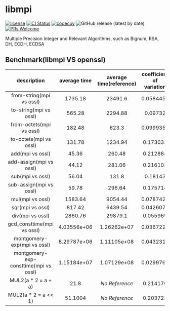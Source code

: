 # libmpi

[![license](https://img.shields.io/badge/license-Apache-brightgreen.svg?style=flat)](https://github.com/vxfury/libmpi/blob/master/LICENSE)
[![CI Status](https://github.com/vxfury/libmpi/workflows/ci/badge.svg)](https://github.com/vxfury/libmpi/actions)
[![codecov](https://codecov.io/gh/vxfury/libmpi/branch/main/graph/badge.svg?token=5IfLTTEcnF)](https://codecov.io/gh/vxfury/libmpi)
![GitHub release (latest by date)](https://img.shields.io/github/v/release/vxfury/libmpi?color=red&label=release)
[![PRs Welcome](https://img.shields.io/badge/PRs-welcome-brightgreen.svg)](https://github.com/vxfury/libmpi/pulls)

Multiple Precision Integer and Relevant Algorithms, such as Bignum, RSA, DH, ECDH, ECDSA
## Benchmark(libmpi VS openssl)

|              description              | average time | average time(reference) | coefficient of variation | perfermance ratio |
| :-: | :-: | :-: | :-: | :-: |
|       from-string(mpi vs ossl)        |   1735.18    |         23491.6         |        0.0584451         |      <span style="color:#8000;">**13.5384**</span>      |
|        to-string(mpi vs ossl)         |    565.28    |         2294.88         |         0.09732          |      <span style="color:#8000;">**4.05972**</span>      |
|       from-octets(mpi vs ossl)        |    182.48    |          623.3          |        0.0999351         |      <span style="color:#8000;">**3.41572**</span>      |
|        to-octets(mpi vs ossl)         |    131.78    |         1234.94         |         0.173033         |      <span style="color:#8000;">**9.37123**</span>      |
|           add(mpi vs ossl)            |    45.36     |         260.48          |         0.212884         |      <span style="color:#8000;">**5.7425**</span>       |
|        add-assign(mpi vs ossl)        |    44.12     |         281.06          |         0.216103         |      <span style="color:#8000;">**6.37035**</span>      |
|           sub(mpi vs ossl)            |    56.04     |          131.8          |         0.18143          |      <span style="color:#8000;">**2.35189**</span>      |
|        sub-assign(mpi vs ossl)        |    59.78     |         296.64          |         0.175714         |      <span style="color:#8000;">**4.96219**</span>      |
|           mul(mpi vs ossl)            |   1583.64    |         9054.44         |        0.0787427         |      <span style="color:#8000;">**5.71749**</span>      |
|           sqr(mpi vs ossl)            |    817.42    |         6439.54         |        0.0426073         |      <span style="color:#8000;">**7.87788**</span>      |
|           div(mpi vs ossl)            |   2860.76    |         29879.1         |         0.055969         |      <span style="color:#8000;">**10.4445**</span>      |
|      gcd_consttime(mpi vs ossl)       | 4.03556e+06  |       1.26262e+07       |        0.0367229         |      <span style="color:#8000;">**3.12873**</span>      |
|      montgomery-exp(mpi vs ossl)      | 8.29787e+06  |       1.11105e+08       |        0.0432311         |      <span style="color:#8000;">**13.3896**</span>      |
| montgomery-exp-consttime(mpi vs ossl) | 1.15184e+07  |       1.07129e+08       |        0.0299762         |      <span style="color:#8000;">**9.30065**</span>      |
|          MUL2(a * 2 = a + a)          |     21.8     |      <span style="font-style:italic;">No Reference</span>       |         0.214176         |        N/A        |
|         MUL2(a * 2 = a << 1)          |   51.1004    |      <span style="font-style:italic;">No Reference</span>       |         0.203722         |        N/A        |

